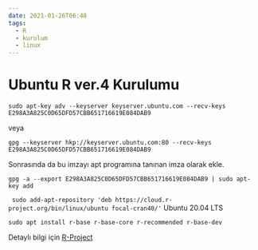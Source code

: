 ```yaml
---
date: 2021-01-26T06:48
tags:
  - R
  - kurulum
  - linux
---
```


# Ubuntu R ver.4 Kurulumu

`sudo apt-key adv --keyserver keyserver.ubuntu.com --recv-keys E298A3A825C0D65DFD57CBB651716619E084DAB9` 

veya 

`gpg --keyserver hkp://keyserver.ubuntu.com:80 --recv-keys E298A3A825C0D65DFD57CBB651716619E084DAB9`

Sonrasında da bu imzayı apt programına tanınan imza olarak ekle.

`gpg -a --export E298A3A825C0D65DFD57CBB651716619E084DAB9 | sudo apt-key add`

` sudo add-apt-repository 'deb https://cloud.r-project.org/bin/linux/ubuntu focal-cran40/'` Ubuntu 20.04 LTS

`sudo apt install r-base r-base-core r-recommended r-base-dev`

Detaylı bilgi için [R-Project](https://cran.r-project.org/bin/linux/ubuntu/README.html)



